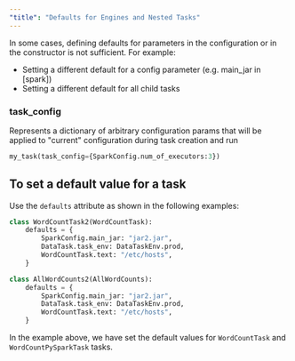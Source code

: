 ```yaml
---
"title": "Defaults for Engines and Nested Tasks"
---
```

In some cases, defining defaults for parameters in the configuration or in the constructor is not sufficient. For example:

* Setting a different default for a config parameter (e.g. main_jar in [spark])
* Setting a different default for all child tasks


### task_config
Represents a dictionary of arbitrary configuration params that will be applied to "current" configuration during task creation and run

<!-- noqa -->
```python
my_task(task_config={SparkConfig.num_of_executors:3})
```


## To set a default value for a task
Use the `defaults` attribute as shown in the following examples:

<!-- noqa -->
```python
class WordCountTask2(WordCountTask):
    defaults = {
        SparkConfig.main_jar: "jar2.jar",
        DataTask.task_env: DataTaskEnv.prod,
        WordCountTask.text: "/etc/hosts",
    }
```

<!-- noqa -->
```python
class AllWordCounts2(AllWordCounts):
    defaults = {
        SparkConfig.main_jar: "jar2.jar",
        DataTask.task_env: DataTaskEnv.prod,
        WordCountTask.text: "/etc/hosts",
    }
```
In the example above, we have set the default values for `WordCountTask` and `WordCountPySparkTask` tasks.
